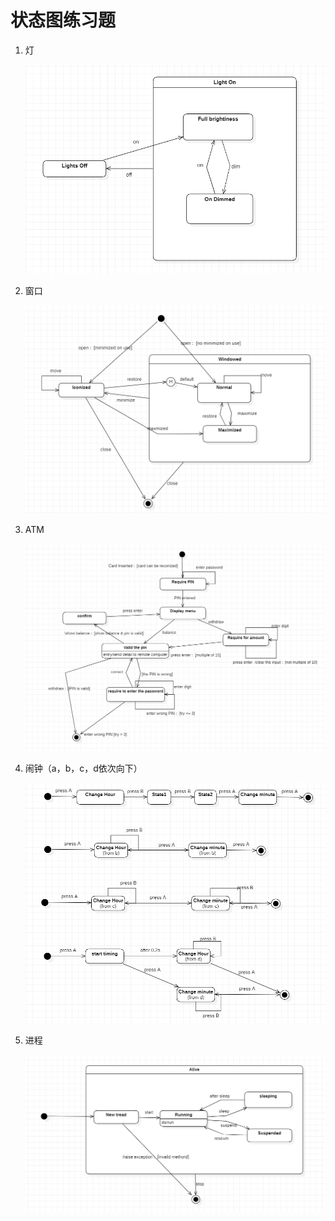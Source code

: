 # 状态图练习题

1. 灯

   ![image-20231104161635941](tmp/image-20231104161635941.png)

2. 窗口

   ![image-20231104161647608](tmp/image-20231104161647608.png)

3. ATM

   ![image-20231104161700456](tmp/image-20231104161700456.png)

4. 闹钟（a，b，c，d依次向下）

   ![image-20231104161710917](tmp/image-20231104161710917.png)

5. 进程

   ![image-20231104161720673](tmp/image-20231104161720673.png)